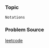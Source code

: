 ### Topic

    Notations

### Problem Source

[leetcode](https://leetcode.com/problems/base-7/description/)

